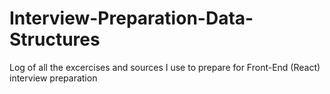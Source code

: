 # Interview-Preparation-Data-Structures
Log of all the excercises and sources I use to prepare for Front-End (React) interview preparation
